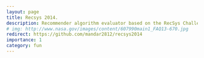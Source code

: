 ```yaml
---
layout: page
title: Recsys 2014.
description: Recommender algorithm evaluator based on the RecSys Challenge 2014.
# img: http://www.nasa.gov/images/content/607990main1_FAQ13-670.jpg
redirect: https://github.com/mandar2812/recsys2014
importance: 1
category: fun
---
```

